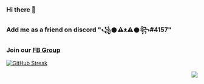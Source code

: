 ### Hi there 👋
<!--
<main>
  <txt align="left" width="400" height="300" src="test>
  <img align="right" width="400" height="300" src="https://github-readme-stats.vercel.app/api?username=RedFurrFox">
</main>
-->
### Add me as a friend on discord "꧁𒊹⚠ᴥ⚠𒊹꧂#4157"

### Join our [FB Group](https://www.facebook.com/groups/1778790372291663)

[![GitHub Streak](https://github-readme-streak-stats.herokuapp.com?user=RedFurrFox&theme=dark-smoky)](https://git.io/streak-stats)

<img align="right" src="https://komarev.com/ghpvc/?username=RedFurrFox">

<!--
**RedFurrFox/RedFurrFox** is a ✨ _special_ ✨ repository because its `README.md` (this file) appears on your GitHub profile.

Here are some ideas to get you started:

- 🔭 I’m currently working on ...
- 🌱 I’m currently learning ...
- 👯 I’m looking to collaborate on ...
- 🤔 I’m looking for help with ...
- 💬 Ask me about ...
- 📫 How to reach me: ...
- 😄 Pronouns: ...
- ⚡ Fun fact: ...
-->
